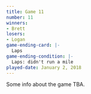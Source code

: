 ```yaml
---
title: Game 11
number: 11
winners: 
- Brett
losers: 
- Logan
game-ending-card: |-
  Laps
game-ending-condition: |-
  Laps: didn't run a mile
played-date: January 2, 2018
---
```

Some info about the game TBA.
